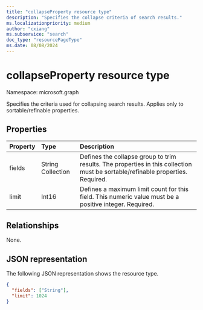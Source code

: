 ```yaml
---
title: "collapseProperty resource type"
description: "Specifies the collapse criteria of search results."
ms.localizationpriority: medium
author: "cxiang"
ms.subservice: "search"
doc_type: "resourcePageType"
ms.date: 08/08/2024
---
```


# collapseProperty resource type

Namespace: microsoft.graph

Specifies the criteria used for collapsing search results. Applies only to sortable/refinable properties.

## Properties

| Property     | Type        | Description |
|:-------------|:------------|:------------|
|fields|String Collection| Defines the collapse group to trim results. The properties in this collection must be sortable/refinable properties. Required.|
|limit|Int16| Defines a maximum limit count for this field. This numeric value must be a positive integer. Required.|

## Relationships

None.

## JSON representation

The following JSON representation shows the resource type.

<!-- {
  "blockType": "resource",
  "optionalProperties": [

  ], 
  "@odata.type": "microsoft.graph.collapseProperty",
  "baseType": null
}-->

```json
{
  "fields": ["String"],
  "limit": 1024
}
```

<!-- uuid: 16cd6b66-4b1a-43a1-adaf-3a886856ed98
2019-02-04 14:57:30 UTC -->
<!-- {
  "type": "#page.annotation",
  "description": "collapseProperty resource",
  "keywords": "",
  "section": "documentation",
  "tocPath": ""
}-->
